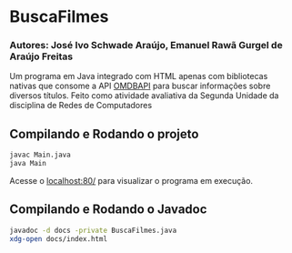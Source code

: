 # BuscaFilmes

### Autores: José Ivo Schwade Araújo, Emanuel Rawã Gurgel de Araújo Freitas

Um programa em Java integrado com HTML apenas com bibliotecas nativas que consome a API [OMDBAPI](http://www.omdbapi.com/) para buscar informações sobre diversos títulos. Feito como atividade avaliativa da Segunda Unidade da disciplina de Redes de Computadores

## Compilando e Rodando o projeto

```bash
javac Main.java
java Main 
```
Acesse o [localhost:80/](http://localhost:80/) para visualizar o programa em execução.

## Compilando e Rodando o Javadoc

```bash
javadoc -d docs -private BuscaFilmes.java
xdg-open docs/index.html
```
